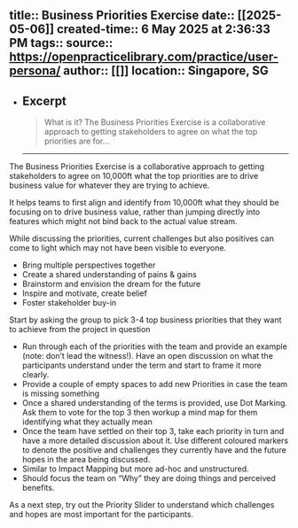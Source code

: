 
title:: Business Priorities Exercise
date:: [[2025-05-06]]
created-time:: 6 May 2025 at 2:36:33 PM
tags:: 
source:: https://openpracticelibrary.com/practice/user-persona/
author:: [[]]
location:: Singapore, SG
---

- ## Excerpt
  > What is it? The Business Priorities Exercise is a collaborative approach to getting stakeholders to agree on what the top priorities are for…

  - ---


The Business Priorities Exercise is a collaborative approach to getting stakeholders to agree on 10,000ft what the top priorities are to drive business value for whatever they are trying to achieve.

It helps teams to first align and identify from 10,000ft what they should be focusing on to drive business value, rather than jumping directly into features which might not bind back to the actual value stream.

While discussing the priorities, current challenges but also positives can come to light which may not have been visible to everyone.

-   Bring multiple perspectives together
-   Create a shared understanding of pains & gains
-   Brainstorm and envision the dream for the future
-   Inspire and motivate, create belief
-   Foster stakeholder buy-in

Start by asking the group to pick 3-4 top business priorities that they want to achieve from the project in question

-   Run through each of the priorities with the team and provide an example (note: don’t lead the witness!). Have an open discussion on what the participants understand under the term and start to frame it more clearly.
-   Provide a couple of empty spaces to add new Priorities in case the team is missing something
-   Once a shared understanding of the terms is provided, use Dot Marking. Ask them to vote for the top 3 then workup a mind map for them identifying what they actually mean
-   Once the team have settled on their top 3, take each priority in turn and have a more detailed discussion about it. Use different coloured markers to denote the positive and challenges they currently have and the future hopes in the area being discussed.
-   Similar to Impact Mapping but more ad-hoc and unstructured.
-   Should focus the team on “Why” they are doing things and perceived benefits.

As a next step, try out the Priority Slider to understand which challenges and hopes are most important for the participants.
